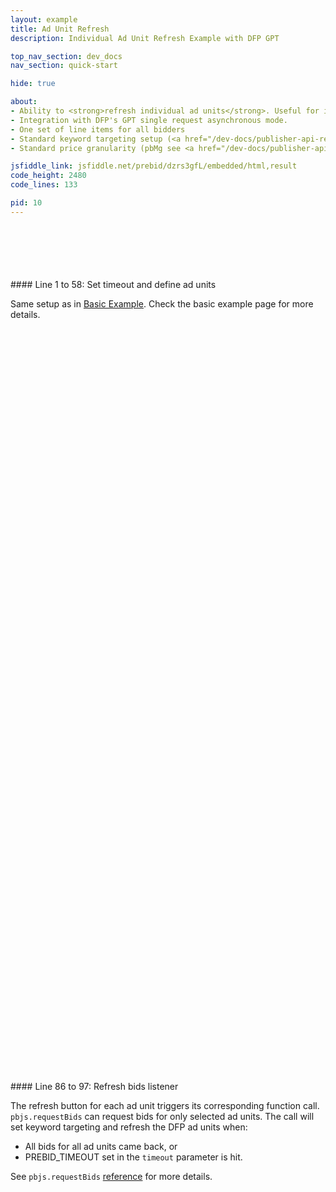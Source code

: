 ```yaml
---
layout: example
title: Ad Unit Refresh
description: Individual Ad Unit Refresh Example with DFP GPT

top_nav_section: dev_docs
nav_section: quick-start

hide: true

about:
- Ability to <strong>refresh individual ad units</strong>. Useful for infinite scrolling ad slots.
- Integration with DFP's GPT single request asynchronous mode.
- One set of line items for all bidders
- Standard keyword targeting setup (<a href="/dev-docs/publisher-api-reference.html#bidderSettingsDefault">reference</a>).
- Standard price granularity (pbMg see <a href="/dev-docs/publisher-api-reference.html#bidResponse">reference here</a>).

jsfiddle_link: jsfiddle.net/prebid/dzrs3gfL/embedded/html,result
code_height: 2480
code_lines: 133

pid: 10
---
```



<br>
<br>
<br>
<br>
<br>

<div markdown="1">
#### Line 1 to 58: Set timeout and define ad units

Same setup as in [Basic Example](/dev-docs/examples/basic-example.html). Check the basic example page for more details.

</div>

<br><br><br><br><br><br>
<br><br><br><br><br><br>
<br><br><br><br><br><br>
<br><br><br><br><br><br>
<br><br><br><br><br><br>
<br><br><br><br><br><br>
<br><br><br><br><br><br>
<br><br><br><br><br><br>
<br><br><br><br><br><br>
<br><br><br><br><br><br>
<br><br><br><br><br><br>
<br><br><br><br>



<div markdown="1">
#### Line 86 to 97: Refresh bids listener

The refresh button for each ad unit triggers its corresponding function call. `pbjs.requestBids` can request bids for only selected ad units. The call will set keyword targeting and refresh the DFP ad units when:

- All bids for all ad units came back, or
- PREBID_TIMEOUT set in the `timeout` parameter is hit.

See `pbjs.requestBids` [reference](/dev-docs/publisher-api-reference.html#module_pbjs.requestBids) for more details.

</div>
